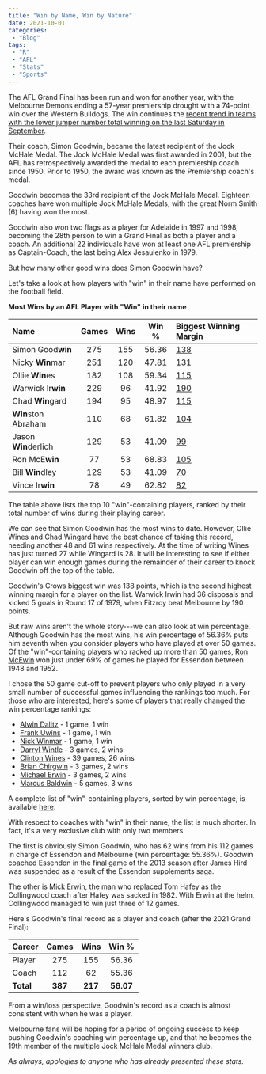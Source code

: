 ```yaml
---
title: "Win by Name, Win by Nature"
date: 2021-10-01
categories:
 - "Blog"
tags:
 - "R"
 - "AFL" 
 - "Stats"
 - "Sports"
---
```


<!--more-->

The AFL Grand Final has been run and won for another year, with the Melbourne Demons ending a 57-year premiership drought with a 74-point win over the Western Bulldogs. The win continues the [recent trend in teams with the lower jumper number total winning on the last Saturday in September](https://www.lincolntracy.com/posts/2021-afl-grand-final/).

Their coach, Simon Goodwin, became the latest recipient of the Jock McHale Medal. The Jock McHale Medal was first awarded in 2001, but the AFL has retrospectively awarded the medal to each premiership coach since 1950. Prior to 1950, the award was known as the Premiership coach's medal.

Goodwin becomes the 33rd recipient of the Jock McHale Medal. Eighteen coaches have won multiple Jock McHale Medals, with the great Norm Smith (6) having won the most. 

Goodwin also won two flags as a player for Adelaide in 1997 and 1998, becoming the 28th person to win a Grand Final as both a player and a coach. An additional 22 individuals have won at least one AFL premiership as Captain-Coach, the last being Alex Jesaulenko in 1979.  

But how many other good wins does Simon Goodwin have? 

Let's take a look at how players with "win" in their name have performed on the football field. 

**Most Wins by an AFL Player with "Win" in their name**

<center>

| Name                 | Games | Wins | Win % | Biggest Winning Margin                                              |
| :------------------- | :---: | :--: | :---: | :------------------------------------------------------------------ |
| Simon	Good**win**	   | 275   | 155  | 56.36 | [138](https://afltables.com/afl/stats/games/2006/010520060602.html) |
| Nicky	**Win**mar	   | 251   | 120  | 47.81 | [131](https://afltables.com/afl/stats/games/1991/011519910504.html) | 
| Ollie	**Win**es	   | 182   | 108  | 59.34 | [115](https://afltables.com/afl/stats/games/2017/132020170826.html) | 
| Warwick Ir**win**	   | 229   | 96   | 41.92 | [190](https://afltables.com/afl/stats/games/1979/061119790728.html) |
| Chad **Win**gard	   | 194   | 95   | 48.97 | [115](https://afltables.com/afl/stats/games/2017/132020170826.html) |
| **Win**ston Abraham  | 110   | 68   | 61.82 | [104](https://afltables.com/afl/stats/games/1998/081219980814.html) |
| Jason **Win**derlich | 129   | 53   | 41.09 | [99](https://afltables.com/afl/stats/games/2005/030520050821.html)  |
| Ron McE**win**       | 77	   | 53   | 68.83 | [105](https://afltables.com/afl/stats/games/1950/051619500429.html) |
| Bill **Win**dley	   | 129   | 53   | 41.09 | [70](https://afltables.com/afl/stats/games/1899/151618990902.html)  |
| Vince Ir**win**      | 78    | 49   | 62.82 | [82](https://afltables.com/afl/stats/games/1924/051519240614.html)  |

</center>

The table above lists the top 10 "win"-containing players, ranked by their total number of wins during their playing career.

We can see that Simon Goodwin has the most wins to date. However, Ollie Wines and Chad Wingard have the best chance of taking this record, needing another 48 and 61 wins respectively. At the time of writing Wines has just turned 27 while Wingard is 28. It will be interesting to see if either player can win enough games during the remainder of their career to knock Goodwin off the top of the table.

Goodwin's Crows biggest win was 138 points, which is the second highest winning margin for a player on the list. Warwick Irwin had 36 disposals and kicked 5 goals in Round 17 of 1979, when Fitzroy beat Melbourne by 190 points. 

But raw wins aren't the whole story---we can also look at win percentage. Although Goodwin has the most wins, his win percentage of 56.36% puts him seventh when you consider players who have played at over 50 games. Of the "win"-containing players who racked up more than 50 games, [Ron McEwin](https://afltables.com/afl/stats/players/R/Ron_McEwin.html) won just under 69% of games he played for Essendon between 1948 and 1952. 

I chose the 50 game cut-off to prevent players who only played in a very small number of successful games influencing the rankings too much. For those who are interested, here's some of players that really changed the win percentage rankings:
- [Alwin Dalitz](https://afltables.com/afl/stats/players/A/Alwin_Dalitz.html) - 1 game, 1 win
- [Frank Uwins](https://afltables.com/afl/stats/players/F/Frank_Uwins.html) - 1 game, 1 win
- [Nick Winmar](https://afltables.com/afl/stats/players/N/Nick_Winmar.html) - 1 game, 1 win
- [Darryl Wintle](https://afltables.com/afl/stats/players/D/Darryl_Wintle.html) - 3 games, 2 wins
- [Clinton Wines](https://afltables.com/afl/stats/players/C/Clinton_Wines.html) - 39 games, 26 wins
- [Brian Chirgwin](https://afltables.com/afl/stats/players/B/Brian_Chirgwin.html) - 3 games, 2 wins
- [Michael Erwin](https://afltables.com/afl/stats/players/M/Michael_Erwin.html) - 3 games, 2 wins
- [Marcus Baldwin](https://afltables.com/afl/stats/players/M/Marcus_Baldwin.html) - 5 games, 3 wins

A complete list of "win"-containing players, sorted by win percentage, is available [here](/files/content/posts/win-name-win-nature/player_wins_incl_perc_no_limits.pdf). 

With respect to coaches with "win" in their name, the list is much shorter. In fact, it's a very exclusive club with only two members.

The first is obviously Simon Goodwin, who has 62 wins from his 112 games in charge of Essendon and Melbourne (win percentage: 55.36%). Goodwin coached Essendon in the final game of the 2013 season after James Hird was suspended as a result of the Essendon supplements saga.  

The other is [Mick Erwin](https://afltables.com/afl/stats/coaches/Mick_Erwin.html), the man who replaced Tom Hafey as the Collingwood coach after Hafey was sacked in 1982. With Erwin at the helm, Collingwood managed to win just three of 12 games. 

Here's Goodwin's final record as a player and coach (after the 2021 Grand Final):

<center>

| Career    | Games     | Wins     | Win %     |
| :-------- | :-------: | :------: | :-------: |
| Player    | 275       | 155      | 56.36     |
| Coach     | 112       | 62       | 55.36     |
| **Total** | **387**   | **217**  | **56.07** | 

</center>

From a win/loss perspective, Goodwin's record as a coach is almost consistent with when he was a player. 

Melbourne fans will be hoping for a period of ongoing success to keep pushing Goodwin's coaching win percentage up, and that he becomes the 19th member of the multiple Jock McHale Medal winners club.  

*As always, apologies to anyone who has already presented these stats.*